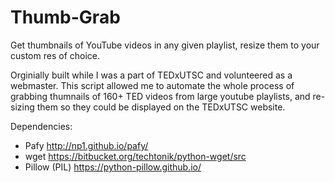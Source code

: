 # Thumb-Grab

Get thumbnails of YouTube videos in any given playlist, resize them to your custom res of choice.

Orginially built while I was a part of TEDxUTSC and volunteered as a webmaster. This script allowed me to automate the whole process of grabbing thumnails of 160+ TED videos from large youtube playlists, and re-sizing them so they could be displayed on the TEDxUTSC website. 

Dependencies:
- Pafy  http://np1.github.io/pafy/
- wget  https://bitbucket.org/techtonik/python-wget/src
- Pillow (PIL)  https://python-pillow.github.io/
